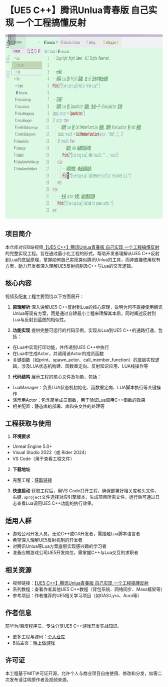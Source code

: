 # 【UE5 C++】腾讯Unlua青春版 自己实现 一个工程搞懂反射

<img width="1110" height="587" alt="image" src="lua.png" />

## 项目简介

本仓库对应B站视频[【UE5 C++】腾讯Unlua青春版 自己实现 一个工程搞懂反射](https://www.bilibili.com/video/BV1XRX7YCEMG/?spm_id_from=333.788.videopod.sections&vd_source=ab67845b846f1632f14b7e2c4a6c5935)的完整实现工程。旨在通过最小化工程的形式，帮助开发者理解从UE5 C++反射到Lua的底层原理，掌握如何自己实现类似腾讯Unlua的工具，而非直接使用现有方案，助力开发者深入理解UE5反射机制及C++与Lua的交互逻辑。

## 核心内容

视频及配套工程主要围绕以下方面展开：

1. **原理解析**
   深入讲解UE5 C++反射到Lua的核心原理，说明为何不直接使用腾讯Unlua等现有方案，而是通过自建最小工程来理解其本质，同时阐述反射到Lua与反射到蓝图的相似性。

2. **功能实现**
   提供完整可运行的代码示例，实现从Lua到UE5 C++的通路打通，包括：

- 在Lua中实现打印功能，并传递到UE5 C++中执行
- 在Lua中生成Actor，并调用该Actor的成员函数
- 关键函数（如print、spawn_actor、call_member_function）的底层实现逻辑，涉及LUA状态机构建、函数重定向、反射知识应用、LUA栈操作等

3. **代码结构**
   展示工程的核心文件及功能，包括：

- LuaManager：负责LUA状态机初始化、函数重定向、LUA脚本执行等关键操作
- 演示用Actor：包含简单成员函数，用于验证Lua调用C++函数的效果
- 相关配置：静态库的部署、库和头文件的处理等

## 工程获取与使用

1. **环境要求**

- Unreal Engine 5.0+
- Visual Studio 2022（或 Rider 2024）
- VS Code（用于查看工程文件）

2. **下载地址**

- 完整工程：[获取链接](https://github.com/AstroWYH)

3. **快速启动**
   获取工程后，用VS Code打开工程，确保部署好相关库和头文件，右键`.uproject`文件选择对应引擎版本，生成项目所需文件，运行后可通过日志查看Lua调用UE5 C++功能的执行效果。

## 适用人群

- 游戏公司开发人员，无论C++或C#开发者，需接触Lua脚本语言者
- 希望深入理解UE5反射机制的开发者
- 对腾讯Unlua等Lua方案底层实现感兴趣的学习者
- 准备应聘游戏公司UE5开发岗位，需掌握C++与Lua交互的求职者

## 相关资源

- 视频链接：[【UE5 C++】腾讯Unlua青春版 自己实现 一个工程搞懂反射](https://www.bilibili.com/video/BV1...[完整视频链接])
- 系列教程：查看作者其他UE5 C++教程（背包系统、网络同步、Mass框架等）
- 参考项目：作者推荐的UE5相关学习项目（如GAS:Lyra、Aura等）

## 作者信息

前华为/百度程序员，专注分享UE5 C++游戏开发实战知识。

- 更多工程与源码：[个人仓库](https://github.com/AstroWYH)
- B站主页：[晚上做游戏](https://space.bilibili.com/89037636?spm_id_from=333.1007.0.0)

## 许可证

本工程基于MIT许可证开源，允许个人与商业项目自由使用、修改和分发，如需二次发布请注明原作者及视频来源。
